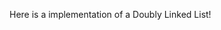 Here is a implementation of a Doubly Linked List!

<!-- make a better description here maybe explaining the basic IDK -->